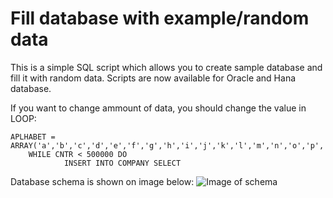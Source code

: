 # Fill database with example/random data

This is a simple SQL script which allows you to create sample database and fill it with random data. Scripts are now available for Oracle and Hana database.

If you want to change ammount of data, you should change the value in LOOP:
```
APLHABET = ARRAY('a','b','c','d','e','f','g','h','i','j','k','l','m','n','o','p','q','r','s','t','u','v','w','x','y','z');
	WHILE CNTR < 500000 DO
			INSERT INTO COMPANY SELECT 
```

Database schema is shown on image below:
![Image of schema](https://pawelwiejkut.net/pobierz/git_database_schemat.jpg)



